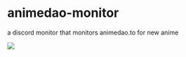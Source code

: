 # animedao-monitor
a discord monitor that monitors animedao.to for new anime

<img src="https://i.imgur.com/pZPXJ1B.png">
